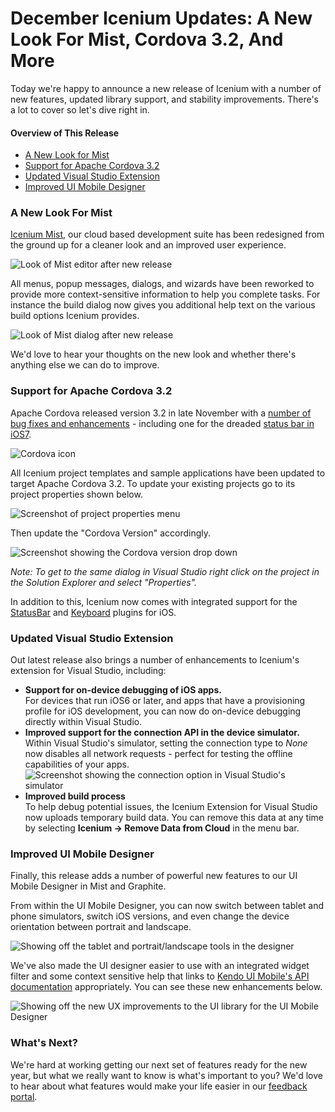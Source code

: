 # December Icenium Updates: A New Look For Mist, Cordova 3.2, And More

Today we're happy to announce a new release of Icenium with a number of new features, updated library support, and stability improvements. There's a lot to cover so let's dive right in.

#### Overview of This Release

* [A New Look for Mist](#mist)
* [Support for Apache Cordova 3.2](#cordova)
* [Updated Visual Studio Extension](#visual-studio-extension)
* [Improved UI Mobile Designer](#ui-mobile)

<h3 id="mist">A New Look For Mist</h3>

[Icenium Mist](https://app.icenium.com/Mist/), our cloud based development suite has been redesigned from the ground up for a cleaner look and an improved user experience.

<img src="1-10-mist.png" alt="Look of Mist editor after new release">

All menus, popup messages, dialogs, and wizards have been reworked to provide more context-sensitive information to help you complete tasks. For instance the build dialog now gives you additional help text on the various build options Icenium provides.

<img src="1-10-mist-build.png" alt="Look of Mist dialog after new release">

We'd love to hear your thoughts on the new look and whether there's anything else we can do to improve.

<h3 id="cordova">Support for Apache Cordova 3.2</h3>

Apache Cordova released version 3.2 in late November with a [number of bug fixes and enhancements](http://cordova.apache.org/announcements/2013/11/22/cordova-320.html) - including one for the dreaded [status bar in iOS7](/blog/icenium-team-blog/2013/11/07/everything-hybrid-web-apps-need-to-know-about-the-status-bar-in-ios7).

<img src="http://www.icenium.com/iceniumImages/default-source/blog-images/apache-cordova-logo.png?sfvrsn=2" alt="Cordova icon">

All Icenium project templates and sample applications have been updated to target Apache Cordova 3.2. To update your existing projects go to its project properties shown below.

<img src="1-10-upgrade-1.png" alt="Screenshot of project properties menu">

Then update the "Cordova Version" accordingly.

<img src="1-10-upgrade-2.png" alt="Screenshot showing the Cordova version drop down">

*Note: To get to the same dialog in Visual Studio right click on the project in the Solution Explorer and select "Properties".*

In addition to this, Icenium now comes with integrated support for the [StatusBar](https://github.com/apache/cordova-plugins/blob/master/statusbar/README.md) and [Keyboard](https://github.com/apache/cordova-plugins/blob/master/keyboard/README.md) plugins for iOS.

<h3 id="visual-studio-extension">Updated Visual Studio Extension</h3>

Out latest release also brings a number of enhancements to Icenium's extension for Visual Studio, including:

* **Support for on-device debugging of iOS apps.**<br>For devices that run iOS6 or later, and apps that have a provisioning profile for iOS development, you can now do on-device debugging directly within Visual Studio.
* **Improved support for the connection API in the device simulator.**<br>Within Visual Studio's simulator, setting the connection type to *None* now disables all network requests - perfect for testing the offline capabilities of your apps. <img src="1-10-vs-connection.png" alt="Screenshot showing the connection option in Visual Studio's simulator">
* **Improved build process**<br>To help debug potential issues, the Icenium Extension for Visual Studio now uploads temporary build data. You can remove this data at any time by selecting **Icenium -> Remove <project name> Data from Cloud** in the menu bar.

<h3 id="ui-mobile">Improved UI Mobile Designer</h3>

Finally, this release adds a number of powerful new features to our UI Mobile Designer in Mist and Graphite.

From within the UI Mobile Designer, you can now switch between tablet and phone simulators, switch iOS versions, and even change the device orientation between portrait and landscape.

<img src="1-10-designer.gif" alt="Showing off the tablet and portrait/landscape tools in the designer">

We've also made the UI designer easier to use with an integrated widget filter and some context sensitive help that links to [Kendo UI Mobile's API documentation](http://docs.kendoui.com/api/mobile/) appropriately. You can see these new enhancements below.

<img src="1-10-designer-library.png" alt="Showing off the new UX improvements to the UI library for the UI Mobile Designer">

### What's Next?

We're hard at working getting our next set of features ready for the new year, but what we really want to know is what's important to you? We'd love to hear about what features would make your life easier in our [feedback portal](http://feedback.telerik.com/Project/87).